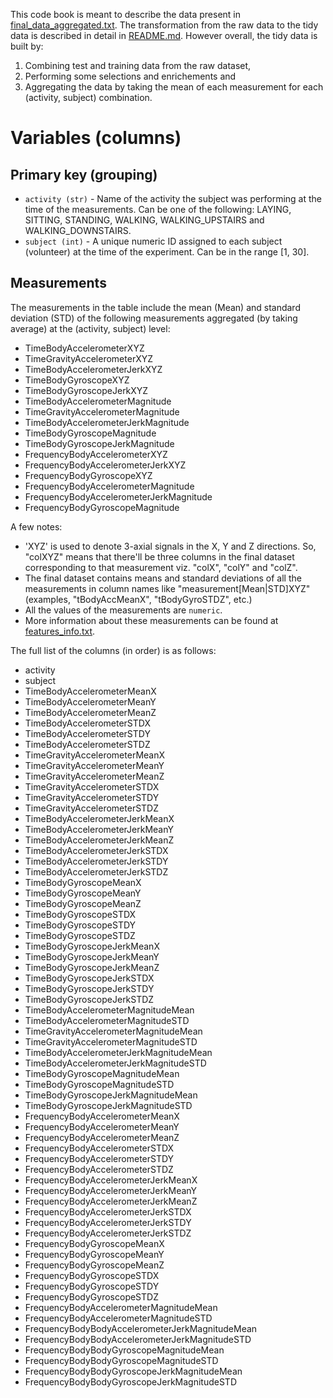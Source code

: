 This code book is meant to describe the data present in [final_data_aggregated.txt](final_data_aggregated.txt). The transformation from the raw data to the tidy data is described in detail in [README.md](README.md). However overall, the tidy data is built by:
1. Combining test and training data from the raw dataset,
2. Performing some selections and enrichements and
3. Aggregating the data by taking the mean of each measurement for each (activity, subject) combination.

# Variables (columns)
## Primary key (grouping)
- `activity (str)` - Name of the activity the subject was performing at the time of the measurements. Can be one of the following: LAYING, SITTING, STANDING, WALKING, WALKING_UPSTAIRS and WALKING_DOWNSTAIRS.
- `subject (int)` - A unique numeric ID assigned to each subject (volunteer) at the time of the experiment. Can be in the range [1, 30].
## Measurements
The measurements in the table include the mean (Mean) and standard deviation (STD) of the following measurements aggregated (by taking average) at the (activity, subject) level:
- TimeBodyAccelerometerXYZ
- TimeGravityAccelerometerXYZ
- TimeBodyAccelerometerJerkXYZ
- TimeBodyGyroscopeXYZ
- TimeBodyGyroscopeJerkXYZ
- TimeBodyAccelerometerMagnitude
- TimeGravityAccelerometerMagnitude
- TimeBodyAccelerometerJerkMagnitude
- TimeBodyGyroscopeMagnitude
- TimeBodyGyroscopeJerkMagnitude
- FrequencyBodyAccelerometerXYZ
- FrequencyBodyAccelerometerJerkXYZ
- FrequencyBodyGyroscopeXYZ
- FrequencyBodyAccelerometerMagnitude
- FrequencyBodyAccelerometerJerkMagnitude
- FrequencyBodyGyroscopeMagnitude

A few notes:
- 'XYZ' is used to denote 3-axial signals in the X, Y and Z directions. So, "colXYZ" means that there'll be three columns in the final dataset corresponding to that measurement viz. "colX", "colY" and "colZ".
- The final dataset contains means and standard deviations of all the measurements in column names like "measurement[Mean|STD]XYZ" (examples, "tBodyAccMeanX", "tBodyGyroSTDZ", etc.)
- All the values of the measurements are `numeric`.
- More information about these measurements can be found at [features_info.txt](https://github.com/Priyansh121096/DSCourse3Assignment1/blob/main/UCI%20HAR%20Dataset/features_info.txt).

The full list of the columns (in order) is as follows:
- activity
- subject
- TimeBodyAccelerometerMeanX
- TimeBodyAccelerometerMeanY
- TimeBodyAccelerometerMeanZ
- TimeBodyAccelerometerSTDX
- TimeBodyAccelerometerSTDY
- TimeBodyAccelerometerSTDZ
- TimeGravityAccelerometerMeanX
- TimeGravityAccelerometerMeanY
- TimeGravityAccelerometerMeanZ
- TimeGravityAccelerometerSTDX
- TimeGravityAccelerometerSTDY
- TimeGravityAccelerometerSTDZ
- TimeBodyAccelerometerJerkMeanX
- TimeBodyAccelerometerJerkMeanY
- TimeBodyAccelerometerJerkMeanZ
- TimeBodyAccelerometerJerkSTDX
- TimeBodyAccelerometerJerkSTDY
- TimeBodyAccelerometerJerkSTDZ
- TimeBodyGyroscopeMeanX
- TimeBodyGyroscopeMeanY
- TimeBodyGyroscopeMeanZ
- TimeBodyGyroscopeSTDX
- TimeBodyGyroscopeSTDY
- TimeBodyGyroscopeSTDZ
- TimeBodyGyroscopeJerkMeanX
- TimeBodyGyroscopeJerkMeanY
- TimeBodyGyroscopeJerkMeanZ
- TimeBodyGyroscopeJerkSTDX
- TimeBodyGyroscopeJerkSTDY
- TimeBodyGyroscopeJerkSTDZ
- TimeBodyAccelerometerMagnitudeMean
- TimeBodyAccelerometerMagnitudeSTD
- TimeGravityAccelerometerMagnitudeMean
- TimeGravityAccelerometerMagnitudeSTD
- TimeBodyAccelerometerJerkMagnitudeMean
- TimeBodyAccelerometerJerkMagnitudeSTD
- TimeBodyGyroscopeMagnitudeMean
- TimeBodyGyroscopeMagnitudeSTD
- TimeBodyGyroscopeJerkMagnitudeMean
- TimeBodyGyroscopeJerkMagnitudeSTD
- FrequencyBodyAccelerometerMeanX
- FrequencyBodyAccelerometerMeanY
- FrequencyBodyAccelerometerMeanZ
- FrequencyBodyAccelerometerSTDX
- FrequencyBodyAccelerometerSTDY
- FrequencyBodyAccelerometerSTDZ
- FrequencyBodyAccelerometerJerkMeanX
- FrequencyBodyAccelerometerJerkMeanY
- FrequencyBodyAccelerometerJerkMeanZ
- FrequencyBodyAccelerometerJerkSTDX
- FrequencyBodyAccelerometerJerkSTDY
- FrequencyBodyAccelerometerJerkSTDZ
- FrequencyBodyGyroscopeMeanX
- FrequencyBodyGyroscopeMeanY
- FrequencyBodyGyroscopeMeanZ
- FrequencyBodyGyroscopeSTDX
- FrequencyBodyGyroscopeSTDY
- FrequencyBodyGyroscopeSTDZ
- FrequencyBodyAccelerometerMagnitudeMean
- FrequencyBodyAccelerometerMagnitudeSTD
- FrequencyBodyBodyAccelerometerJerkMagnitudeMean
- FrequencyBodyBodyAccelerometerJerkMagnitudeSTD
- FrequencyBodyBodyGyroscopeMagnitudeMean
- FrequencyBodyBodyGyroscopeMagnitudeSTD
- FrequencyBodyBodyGyroscopeJerkMagnitudeMean
- FrequencyBodyBodyGyroscopeJerkMagnitudeSTD